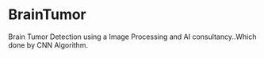# BrainTumor
Brain Tumor Detection using a Image Processing and AI consultancy..Which done by CNN Algorithm.
